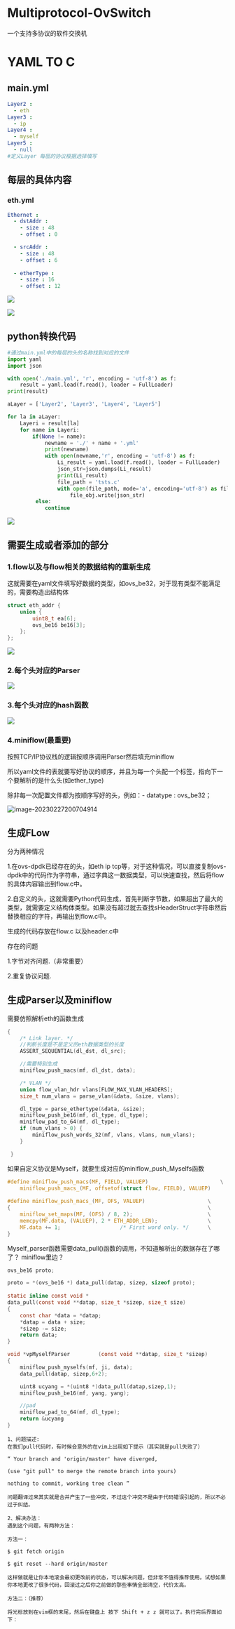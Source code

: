 # Multiprotocol-OvSwitch
一个支持多协议的软件交换机
# YAML TO C

## main.yml

```yaml
Layer2 : 
  - eth
Layer3 : 
  - ip
Layer4 :
  - myself
Layer5 :
  - null
#定义Layer 每层的协议根据选择填写
```

## 每层的具体内容

### eth.yml

```yaml
Ethernet :
  - dstAddr :
    - size : 48
    - offset : 0

  - srcAddr :
    - size : 48
    - offset : 6
    
  - etherType :
    - size : 16
    - offset : 12
```

![](E:\学习\SDN\T4P4S\yaml\图片\4.png)

![](E:\学习\SDN\T4P4S\yaml\图片\5.png)



## python转换代码

```python
#通过main.yml中的每层的头的名称找到对应的文件
import yaml
import json

with open('./main.yml', 'r', encoding = 'utf-8') as f:
    result = yaml.load(f.read(), loader = FullLoader)
print(result)

aLayer = ['Layer2', 'Layer3', 'Layer4', 'Layer5']

for la in aLayer:
    Layeri = result[la]
    for name in Layeri:
        if(None != name):
            newname = './' + name + '.yml'
            print(newname)
            with open(newname,'r', encoding = 'utf-8') as f:
                Li_result = yaml.load(f.read(), loader = FullLoader)
                json_str=json.dumps(Li_result)
                print(Li_result)
                file_path = 'tsts.c'
                with open(file_path, mode='a', encoding='utf-8') as file_obj:
                    file_obj.write(json_str)
         else:
            continue
```

![](E:\学习\SDN\T4P4S\yaml\图片\6.jpg)

## 需要生成或者添加的部分

### 1.flow以及与flow相关的数据结构的重新生成

这就需要在yaml文件填写好数据的类型，如ovs_be32，对于现有类型不能满足的，需要构造出结构体

```c
struct eth_addr {
    union {
        uint8_t ea[6];
        ovs_be16 be16[3];
    };
};
```

![](E:\学习\SDN\T4P4S\yaml\图片\1.png)

### 2.每个头对应的Parser

![](E:\学习\SDN\T4P4S\yaml\图片\2.png)

### 3.每个头对应的hash函数

![](E:\学习\SDN\T4P4S\yaml\图片\3.png)

### 4.miniflow(最重要)

按照TCP/IP协议栈的逻辑按顺序调用Parser然后填充miniflow

所以yaml文件的表就要写好协议的顺序，并且为每一个头配一个标签，指向下一个要解析的是什么头(如ether_type)

除非每一次配置文件都为按顺序写好的头，例如：- datatype : ovs_be32；

![image-20230227200704914](C:\Users\Administrator\AppData\Roaming\Typora\typora-user-images\image-20230227200704914.png)

## 生成FLow

分为两种情况

1.在ovs-dpdk已经存在的头，如eth ip tcp等，对于这种情况，可以直接复制ovs-dpdk中的代码作为字符串，通过字典这一数据类型，可以快速查找，然后将flow的具体内容输出到flow.c中。

2.自定义的头，这就需要Python代码生成，首先判断字节数，如果超出了最大的类型，就需要定义结构体类型。如果没有超过就去查找sHeaderStruct字符串然后替换相应的字符，再输出到flow.c中。

生成的代码存放在flow.c 以及header.c中

存在的问题

1.字节对齐问题.（非常重要）

2.重复协议问题.

## 生成Parser以及miniflow

需要仿照解析eth的函数生成

```c
{
    /* Link layer. */
    //判断长度是不是定义的eth数据类型的长度
    ASSERT_SEQUENTIAL(dl_dst, dl_src);

    //需要特别生成
    miniflow_push_macs(mf, dl_dst, data);

    /* VLAN */
    union flow_vlan_hdr vlans[FLOW_MAX_VLAN_HEADERS];
    size_t num_vlans = parse_vlan(&data, &size, vlans);

    dl_type = parse_ethertype(&data, &size);
    miniflow_push_be16(mf, dl_type, dl_type);
    miniflow_pad_to_64(mf, dl_type);
    if (num_vlans > 0) {
        miniflow_push_words_32(mf, vlans, vlans, num_vlans);
    }

 }
```

如果自定义协议是Myself，就要生成对应的miniflow_push_Myselfs函数

```c
#define miniflow_push_macs(MF, FIELD, VALUEP)                       \
    miniflow_push_macs_(MF, offsetof(struct flow, FIELD), VALUEP)
    
#define miniflow_push_macs_(MF, OFS, VALUEP)                    \
{                                                               \
    miniflow_set_maps(MF, (OFS) / 8, 2);                        \
    memcpy(MF.data, (VALUEP), 2 * ETH_ADDR_LEN);                \
    MF.data += 1;                   /* First word only. */      \
}
```

Myself_parser函数需要data_pull()函数的调用，不知道解析出的数据存在了哪了？ miniflow里边？

```c
ovs_be16 proto;

proto = *(ovs_be16 *) data_pull(datap, sizep, sizeof proto);
    
static inline const void *
data_pull(const void **datap, size_t *sizep, size_t size)
{
    const char *data = *datap;
    *datap = data + size;
    *sizep -= size;
    return data;
}
```

```c
void *vpMyselfParser         (const void **datap, size_t *sizep)
{
    miniflow_push_myselfs(mf, ji, data);
    data_pull(datap, sizep,6+2);

    uint8 ucyang = *(uint8 *)data_pull(datap,sizep,1);
    miniflow_push_be16(mf, yang, yang);

    //pad
    miniflow_pad_to_64(mf, dl_type);
    return &ucyang
}
```

```
1、问题描述:
在我们pull代码时，有时候会意外的在vim上出现如下提示（其实就是pull失败了）

“ Your branch and 'origin/master' have diverged,

(use "git pull" to merge the remote branch into yours)

nothing to commit, working tree clean ”

问题翻译过来其实就是合并产生了一些冲突，不过这个冲突不是由于代码错误引起的，所以不必过于纠结。

2、解决办法：
遇到这个问题，有两种方法：

方法一：

$ git fetch origin

$ git reset --hard origin/master

这样做就是让你本地滚会最初更改前的状态，可以解决问题，但非常不值得推荐使用。试想如果你本地更改了很多代码，回滚过之后你之前做的那些事情全部清空，代价太高。

方法二：（推荐）

将光标放到在vim框的末尾，然后在键盘上 按下 Shift + z z 就可以了。执行完后界面如下：

```

